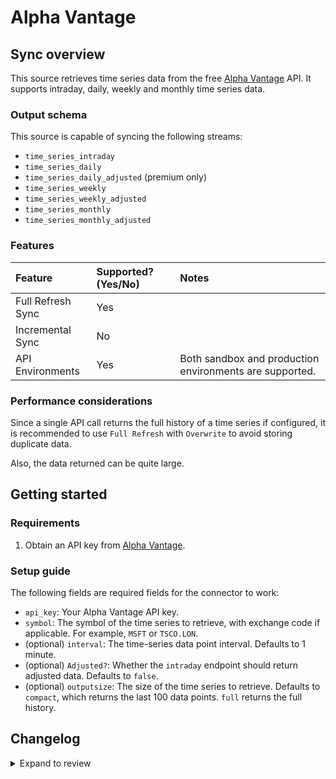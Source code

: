 # Alpha Vantage

## Sync overview

This source retrieves time series data from the free
[Alpha Vantage](https://www.alphavantage.co/) API. It supports intraday, daily,
weekly and monthly time series data.

### Output schema

This source is capable of syncing the following streams:

- `time_series_intraday`
- `time_series_daily`
- `time_series_daily_adjusted` (premium only)
- `time_series_weekly`
- `time_series_weekly_adjusted`
- `time_series_monthly`
- `time_series_monthly_adjusted`

### Features

| Feature           | Supported? \(Yes/No\) | Notes                                                   |
| :---------------- | :-------------------- | :------------------------------------------------------ |
| Full Refresh Sync | Yes                   |                                                         |
| Incremental Sync  | No                    |                                                         |
| API Environments  | Yes                   | Both sandbox and production environments are supported. |

### Performance considerations

Since a single API call returns the full history of a time series if
configured, it is recommended to use `Full Refresh` with `Overwrite` to avoid
storing duplicate data.

Also, the data returned can be quite large.

## Getting started

### Requirements

1. Obtain an API key from [Alpha Vantage](https://www.alphavantage.co/support/#api-key).

### Setup guide

The following fields are required fields for the connector to work:

- `api_key`: Your Alpha Vantage API key.
- `symbol`: The symbol of the time series to retrieve, with exchange code if
  applicable. For example, `MSFT` or `TSCO.LON`.
- (optional) `interval`: The time-series data point interval. Defaults to 1 minute.
- (optional) `Adjusted?`: Whether the `intraday` endpoint should return adjusted
  data. Defaults to `false`.
- (optional) `outputsize`: The size of the time series to retrieve. Defaults to
  `compact`, which returns the last 100 data points. `full` returns the full
  history.

## Changelog

<details>
  <summary>Expand to review</summary>

| Version | Date       | Pull Request                                             | Subject                           |
| :------ | :--------- | :------------------------------------------------------- | :-------------------------------- |
| 0.1.29 | 2025-01-25 | [52172](https://github.com/airbytehq/airbyte/pull/52172) | Update dependencies |
| 0.1.28 | 2025-01-18 | [51749](https://github.com/airbytehq/airbyte/pull/51749) | Update dependencies |
| 0.1.27 | 2025-01-11 | [51266](https://github.com/airbytehq/airbyte/pull/51266) | Update dependencies |
| 0.1.26 | 2025-01-04 | [50903](https://github.com/airbytehq/airbyte/pull/50903) | Update dependencies |
| 0.1.25 | 2024-12-28 | [50491](https://github.com/airbytehq/airbyte/pull/50491) | Update dependencies |
| 0.1.24 | 2024-12-21 | [50204](https://github.com/airbytehq/airbyte/pull/50204) | Update dependencies |
| 0.1.23 | 2024-12-14 | [47113](https://github.com/airbytehq/airbyte/pull/47113) | Starting with this version, the Docker image is now rootless. Please note that this and future versions will not be compatible with Airbyte versions earlier than 0.64 |
| 0.1.22 | 2024-10-12 | [46820](https://github.com/airbytehq/airbyte/pull/46820) | Update dependencies |
| 0.1.21 | 2024-10-05 | [46488](https://github.com/airbytehq/airbyte/pull/46488) | Update dependencies |
| 0.1.20 | 2024-09-28 | [46152](https://github.com/airbytehq/airbyte/pull/46152) | Update dependencies |
| 0.1.19 | 2024-09-21 | [45750](https://github.com/airbytehq/airbyte/pull/45750) | Update dependencies |
| 0.1.18 | 2024-09-14 | [45554](https://github.com/airbytehq/airbyte/pull/45554) | Update dependencies |
| 0.1.17 | 2024-09-07 | [45253](https://github.com/airbytehq/airbyte/pull/45253) | Update dependencies |
| 0.1.16 | 2024-08-31 | [44972](https://github.com/airbytehq/airbyte/pull/44972) | Update dependencies |
| 0.1.15 | 2024-08-24 | [44359](https://github.com/airbytehq/airbyte/pull/44359) | Update dependencies |
| 0.1.14 | 2024-08-12 | [43848](https://github.com/airbytehq/airbyte/pull/43848) | Update dependencies |
| 0.1.13 | 2024-08-10 | [43606](https://github.com/airbytehq/airbyte/pull/43606) | Update dependencies |
| 0.1.12 | 2024-08-03 | [43286](https://github.com/airbytehq/airbyte/pull/43286) | Update dependencies |
| 0.1.11 | 2024-07-27 | [42597](https://github.com/airbytehq/airbyte/pull/42597) | Update dependencies |
| 0.1.10 | 2024-07-20 | [42169](https://github.com/airbytehq/airbyte/pull/42169) | Update dependencies |
| 0.1.9 | 2024-07-13 | [41847](https://github.com/airbytehq/airbyte/pull/41847) | Update dependencies |
| 0.1.8 | 2024-07-10 | [41369](https://github.com/airbytehq/airbyte/pull/41369) | Update dependencies |
| 0.1.7 | 2024-07-09 | [41229](https://github.com/airbytehq/airbyte/pull/41229) | Update dependencies |
| 0.1.6 | 2024-07-06 | [40888](https://github.com/airbytehq/airbyte/pull/40888) | Update dependencies |
| 0.1.5 | 2024-06-25 | [40338](https://github.com/airbytehq/airbyte/pull/40338) | Update dependencies |
| 0.1.4 | 2024-06-21 | [39939](https://github.com/airbytehq/airbyte/pull/39939) | Update dependencies |
| 0.1.3 | 2024-06-04 | [38938](https://github.com/airbytehq/airbyte/pull/38938) | [autopull] Upgrade base image to v1.2.1 |
| 0.1.2 | 2024-05-21 | [38512](https://github.com/airbytehq/airbyte/pull/38512) | [autopull] base image + poetry + up_to_date |
| 0.1.1 | 2022-12-16 | [20564](https://github.com/airbytehq/airbyte/pull/20564) | add quote stream to alpha-vantage |
| 0.1.0 | 2022-10-21 | [18320](https://github.com/airbytehq/airbyte/pull/18320) | New source |

</details>
